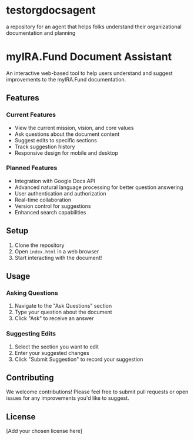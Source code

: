# testorgdocsagent
a repository for an agent that helps folks understand their organizational documentation and planning

# myIRA.Fund Document Assistant

An interactive web-based tool to help users understand and suggest improvements to the myIRA.Fund documentation.

## Features

### Current Features
- View the current mission, vision, and core values
- Ask questions about the document content
- Suggest edits to specific sections
- Track suggestion history
- Responsive design for mobile and desktop

### Planned Features
- Integration with Google Docs API
- Advanced natural language processing for better question answering
- User authentication and authorization
- Real-time collaboration
- Version control for suggestions
- Enhanced search capabilities

## Setup

1. Clone the repository
2. Open `index.html` in a web browser
3. Start interacting with the document!

## Usage

### Asking Questions
1. Navigate to the "Ask Questions" section
2. Type your question about the document
3. Click "Ask" to receive an answer

### Suggesting Edits
1. Select the section you want to edit
2. Enter your suggested changes
3. Click "Submit Suggestion" to record your suggestion

## Contributing

We welcome contributions! Please feel free to submit pull requests or open issues for any improvements you'd like to suggest.

## License

[Add your chosen license here]
